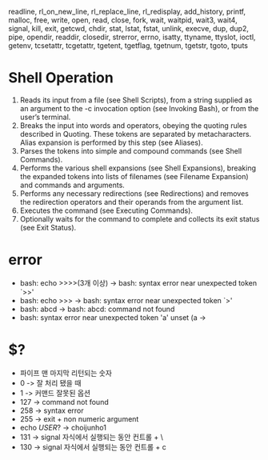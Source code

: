 readline, rl_on_new_line, rl_replace_line,
rl_redisplay, add_history, printf, malloc, free,
write, open, read, close, fork, wait, waitpid,
wait3, wait4, signal, kill, exit, getcwd, chdir,
stat, lstat, fstat, unlink, execve, dup, dup2,
pipe, opendir, readdir, closedir, strerror, errno,
isatty, ttyname, ttyslot, ioctl, getenv, tcsetattr,
tcgetattr, tgetent, tgetflag, tgetnum, tgetstr,
tgoto, tputs

# Shell Operation
1. Reads its input from a file (see Shell Scripts), from a string supplied as an argument to the -c invocation option (see Invoking Bash), or from the user’s terminal.
2. Breaks the input into words and operators, obeying the quoting rules described in Quoting. These tokens are separated by metacharacters. Alias expansion is performed by this step (see Aliases).
3. Parses the tokens into simple and compound commands (see Shell Commands).
4. Performs the various shell expansions (see Shell Expansions), breaking the expanded tokens into lists of filenames (see Filename Expansion) and commands and arguments.
5. Performs any necessary redirections (see Redirections) and removes the redirection operators and their operands from the argument list.
6. Executes the command (see Executing Commands).
7. Optionally waits for the command to complete and collects its exit status (see Exit Status).


# error
- bash: echo >>>>(3개 이상) -> bash: syntax error near unexpected token `>>'
- bash: echo >>> -> bash: syntax error near unexpected token `>'
- bash: abcd -> bash: abcd: command not found
- bash: syntax error near unexpected token 'a' unset (a ->

# $?
- 파이프 맨 마지막 리턴되는 숫자
- 0 -> 잘 처리 됐을 때
- 1 -> 커맨드 잘못된 옵션
- 127 -> command not found
- 258 -> syntax error
- 255 -> exit + non numeric argument
- echo $USER$? -> choijunho1
- 131 -> signal 자식에서 실행되는 동안 컨트롤 + \
- 130 -> signal 자식에서 실행되는 동안 컨트롤 + c
